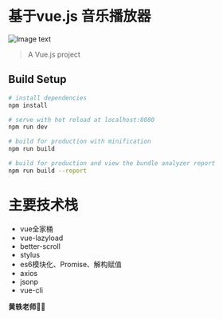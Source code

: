 # 基于vue.js 音乐播放器      
![Image text](http://ps5shq58f.bkt.clouddn.com/vue-music.gif)

> A Vue.js project

## Build Setup

``` bash
# install dependencies
npm install

# serve with hot reload at localhost:8080
npm run dev

# build for production with minification
npm run build

# build for production and view the bundle analyzer report
npm run build --report
```

# 主要技术栈
 * vue全家桶
 * vue-lazyload
 * better-scroll
 * stylus
 * es6模块化、Promise、解构赋值
 * axios
 * jsonp
 * vue-cli   

 **黄轶老师**🐂🍺